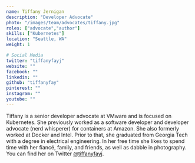 ```yaml
---
name: Tiffany Jernigan
description: "Developer Advocate"
photo: "/images/team/advocates/tiffany.jpg"
roles: ["advocate","author"]
skills: ["Kubernetes"]
location: "Seattle, WA"
weight: 1

# Social Media 
twitter: "tiffanyfayj"
website: ""
facebook: ""
linkedin: ""
github: "tiffanyfay"
pinterest: ""
instagram: ""
youtube: ""
---
```


Tiffany is a senior developer advocate at VMware and is focused on Kubernetes. She previously worked as a software developer and developer advocate (nerd whisperer) for containers at Amazon. She also formerly worked at Docker and Intel. Prior to that, she graduated from Georgia Tech with a degree in electrical engineering. In her free time she likes to spend time with her fiancé, family, and friends, as well as dabble in photography. You can find her on Twitter [@tiffanyfayj](https://twitter.com/tiffanyfayj).

<!--more-->
